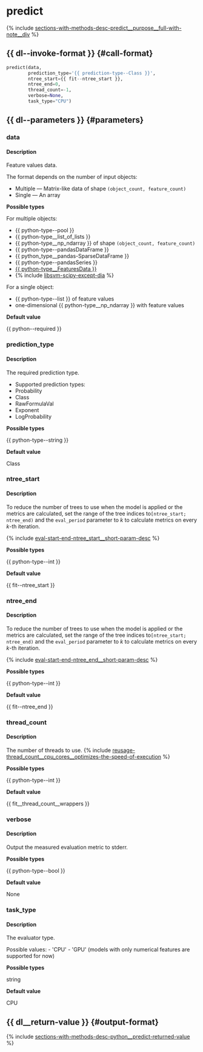 # predict

{% include [sections-with-methods-desc-predict__purpose__full-with-note__div](../_includes/work_src/reusage/predict__purpose__full-with-note__div.md) %}


## {{ dl--invoke-format }} {#call-format}

```python
predict(data,
        prediction_type='{{ prediction-type--Class }}',
        ntree_start={{ fit--ntree_start }},
        ntree_end=0,
        thread_count=-1,
        verbose=None,
        task_type="CPU")
```

## {{ dl--parameters }} {#parameters}

### data

#### Description

Feature values data.

The format depends on the number of input objects:

- Multiple — Matrix-like data of shape `(object_count, feature_count)`
- Single — An array

**Possible types**

For multiple objects:

- {{ python-type--pool }}
- {{ python-type__list_of_lists }}
- {{ python-type__np_ndarray }} of shape `(object_count, feature_count)`
- {{ python-type--pandasDataFrame }}
- {{ python_type__pandas-SparseDataFrame }}
- {{ python-type--pandasSeries }}
- [{{ python-type__FeaturesData }}](../concepts/python-features-data__desc.md)
- {% include [libsvm-scipy-except-dia](../_includes/work_src/reusage-formats/scipy-except-dia.md) %}


For a single object:

- {{ python-type--list }} of feature values
- one-dimensional {{ python-type__np_ndarray }} with feature values


**Default value**

{{ python--required }}

### prediction_type

#### Description

The required prediction type.

- Supported prediction types:
- Probability
- Class
- RawFormulaVal
- Exponent
- LogProbability

**Possible types**

{{ python-type--string }}

**Default value**

Class

### ntree_start

#### Description

To reduce the number of trees to use when the model is applied or the metrics are calculated, set the range of the tree indices to`[ntree_start; ntree_end)` and the `eval_period` parameter to _k_ to calculate metrics on every _k_-th iteration.

{% include [eval-start-end-ntree_start__short-param-desc](../_includes/work_src/reusage-common-phrases/ntree_start__short-param-desc.md) %}

**Possible types**

{{ python-type--int }}

**Default value**

{{ fit--ntree_start }}

### ntree_end

#### Description

To reduce the number of trees to use when the model is applied or the metrics are calculated, set the range of the tree indices to`[ntree_start; ntree_end)` and the `eval_period` parameter to _k_ to calculate metrics on every _k_-th iteration.

{% include [eval-start-end-ntree_end__short-param-desc](../_includes/work_src/reusage-common-phrases/ntree_end__short-param-desc.md) %}

**Possible types**

{{ python-type--int }}

**Default value**

{{ fit--ntree_end }}

### thread_count

#### Description

The number of threads to use.
{% include [reusage-thread_count__cpu_cores__optimizes-the-speed-of-execution](../_includes/work_src/reusage/thread_count__cpu_cores__optimizes-the-speed-of-execution.md) %}

**Possible types**

{{ python-type--int }}

**Default value**

{{ fit__thread_count__wrappers }}

### verbose

#### Description

Output the measured evaluation metric to stderr.

**Possible types**

{{ python-type--bool }}

**Default value**

None

### task_type

#### Description

The evaluator type.

Possible values:
    - 'CPU'
    - 'GPU' (models with only numerical features are supported for now)

**Possible types**

string

**Default value**

CPU

## {{ dl__return-value }} {#output-format}

{% include [sections-with-methods-desc-python__predict-returned-value](../_includes/work_src/reusage/python__predict-returned-value.md) %}
